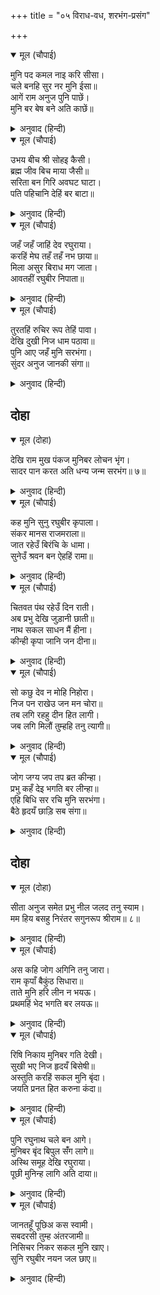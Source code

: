 +++
title = "०५ विराध-वध, शरभंग-प्रसंग"

+++


<details open><summary>मूल (चौपाई)</summary>

मुनि पद कमल नाइ करि सीसा।  
चले बनहि सुर नर मुनि ईसा॥  
आगें राम अनुज पुनि पाछें।  
मुनि बर बेष बने अति काछें॥
</details>

<details><summary>अनुवाद (हिन्दी)</summary>

मुनींच्या चरणी नतमस्तक होऊन देव, मनुष्य व मुनींचे स्वामी असलेले श्रीराम पुढील वनाकडे निघाले. पुढे श्रीराम, त्यांच्यामागे लक्ष्मण असे हे दोघेही मुनि-वेषामध्ये फारच शोभून दिसत होते.॥ १॥
</details>

<details open><summary>मूल (चौपाई)</summary>

उभय बीच श्री सोहइ कैसी।  
ब्रह्म जीव बिच माया जैसी॥  
सरिता बन गिरि अवघट घाटा।  
पति पहिचानि देहिं बर बाटा॥
</details>

<details><summary>अनुवाद (हिन्दी)</summary>

ज्याप्रमाणे परब्रह्म व जीव यांच्यामध्ये माया असते, त्याप्रमाणे राम-लक्ष्मण यांच्यामध्ये सीता शोभत होती. नदी, वन, पर्वत आणि दुर्गम घाट हे सर्व आपल्या स्वामींना ओळखून चांगल्या प्रकारे वाट देत होते.॥ २॥
</details>

<details open><summary>मूल (चौपाई)</summary>

जहँ जहँ जाहिं देव रघुराया।  
करहिं मेघ तहँ तहँ नभ छाया॥  
मिला असुर बिराध मग जाता।  
आवतहीं रघुबीर निपाता॥
</details>

<details><summary>अनुवाद (हिन्दी)</summary>

श्रीरघुनाथ जिथे जिथे जात, तिथे तिथे मेघ आकाशातून सावली धरीत होते. रस्त्यात विराध नावाचा राक्षस भेटला. समोर येताच श्रीरामांनी त्याला ठार मारले.॥ ३॥
</details>

<details open><summary>मूल (चौपाई)</summary>

तुरतहिं रुचिर रूप तेहिं पावा।  
देखि दुखी निज धाम पठावा॥  
पुनि आए जहँ मुनि सरभंगा।  
सुंदर अनुज जानकी संगा॥
</details>

<details><summary>अनुवाद (हिन्दी)</summary>

श्रीरामांच्या हातून मृत्यू पावताच विराधाला दिव्य रूप प्राप्त झाले. तो दुःखी आहे, असे पाहून प्रभूंनी त्याला परमधामास पाठवून दिले. नंतर लक्ष्मण व सीता यांना घेऊन प्रभू शरभंग मुनींच्याकडे गेले.॥ ४॥
</details>

## दोहा


<details open><summary>मूल (दोहा)</summary>

देखि राम मुख पंकज मुनिबर लोचन भृंग।  
सादर पान करत अति धन्य जन्म सरभंग॥ ७॥
</details>

<details><summary>अनुवाद (हिन्दी)</summary>

श्रीरामचंद्रांचे मुखकमल पाहून मुनिश्रेष्ठ शरभंगांचे नेत्ररूपी भ्रमर अत्यंत आदराने त्याचे सौंदर्यपान करू लागले. शरभंगांचा जन्म धन्य होय.॥ ७॥
</details>

<details open><summary>मूल (चौपाई)</summary>

कह मुनि सुनु रघुबीर कृपाला।  
संकर मानस राजमराला॥  
जात रहेउँ बिरंचि के धामा।  
सुनेउँ श्रवन बन ऐहहिं रामा॥
</details>

<details><summary>अनुवाद (हिन्दी)</summary>

मुनी म्हणाले, ‘हे कृपाळू रघुवीर, हे श्रीशंकरांच्या मनरूपी मानससरोवरातील राजहंस, ऐका. मी ब्रह्मलोकी जात होतो. इतक्यात माझ्या कानी आले की, श्रीराम वनात येणार आहेत.॥ १॥
</details>

<details open><summary>मूल (चौपाई)</summary>

चितवत पंथ रहेउँ दिन राती।  
अब प्रभु देखि जुड़ानी छाती॥  
नाथ सकल साधन मैं हीना।  
कीन्ही कृपा जानि जन दीना॥
</details>

<details><summary>अनुवाद (हिन्दी)</summary>

तेव्हापासून रात्रंदिवस मी तुमची वाट पहात आहे. आज प्रभूंना पाहून मन शांत झाले. हे नाथ, मी कोणतेही साधन केलेले नाही. तरीही तुम्ही आपला दीन सेवक समजून माझ्यावर कृपा केली.
</details>

<details open><summary>मूल (चौपाई)</summary>

सो कछु देव न मोहि निहोरा।  
निज पन राखेउ जन मन चोरा॥  
तब लगि रहहु दीन हित लागी।  
जब लगि मिलौं तुम्हहि तनु त्यागी॥
</details>

<details><summary>अनुवाद (हिन्दी)</summary>

हे देवा, हा काही माझ्यावर तुमचा उपकार नाही. हे भक्ताचे हृदय चोरणारे, असे करून तुम्ही आपल्या ब्रीदाचे पालन केलेत. आता मी शरीर सोडून तुमच्या परमधामात जात नाही, तोपर्यंत या दीन सेवकाच्या कल्याणासाठी येथे थांबा.’॥ ३॥
</details>

<details open><summary>मूल (चौपाई)</summary>

जोग जग्य जप तप ब्रत कीन्हा।  
प्रभु कहँ देइ भगति बर लीन्हा॥  
एहि बिधि सर रचि मुनि सरभंगा।  
बैठे हृदयँ छाड़ि सब संगा॥
</details>

<details><summary>अनुवाद (हिन्दी)</summary>

योग, यज्ञ, जप, तप व व्रत इत्यादी जे काही शरभंगांनी केले होते, ते सर्व प्रभूंना अर्पण केले आणि त्याबदली भक्तीचे वरदान घेतले. अशाप्रकारे दुर्लभ भक्ती प्राप्त केल्यावर मुनी शरभंगांनी चिता रचली व मनःपूर्वक सर्व आसक्ती सोडून ते चितेवर बसले.॥ ४॥
</details>

## दोहा


<details open><summary>मूल (दोहा)</summary>

सीता अनुज समेत प्रभु नील जलद तनु स्याम।  
मम हिय बसहु निरंतर सगुनरूप श्रीराम॥ ८॥
</details>

<details><summary>अनुवाद (हिन्दी)</summary>

ते म्हणाले, ‘हे नील मेघाप्रमाणे श्याम शरीर असणाऱ्या सगुण रूप श्रीराम, सीता व लक्ष्मणासह तुम्ही माझ्या हृदयात निरंतर निवास करा.’॥ ८॥
</details>

<details open><summary>मूल (चौपाई)</summary>

अस कहि जोग अगिनि तनु जारा।  
राम कृपाँ बैकुंठ सिधारा॥  
ताते मुनि हरि लीन न भयऊ।  
प्रथमहिं भेद भगति बर लयऊ॥
</details>

<details><summary>अनुवाद (हिन्दी)</summary>

असे म्हणून शरभंगांनी योगाग्नीने आपले शरीर भस्म करून टाकले व ते श्रीरामांच्या कृपेने वैकुंठास गेले. त्यांनी भेद-भक्तीचा वर पूर्वीच घेतला होता, म्हणून ते भगवंतांमध्ये लीन झाले नाहीत.॥१॥
</details>

<details open><summary>मूल (चौपाई)</summary>

रिषि निकाय मुनिबर गति देखी।  
सुखी भए निज हृदयँ बिसेषी॥  
अस्तुति करहिं सकल मुनि बृंदा।  
जयति प्रनत हित करुना कंदा॥
</details>

<details><summary>अनुवाद (हिन्दी)</summary>

ऋषि-समाज मुनिश्रेष्ठ शरभंगांची ती दुर्लभ गती पाहून आपल्या मनातून खूप सुखावला. सर्व मुनिवृंद श्रीरामांची स्तुती करू लागला. ते म्हणत होते, ‘शरणागत हितकारी करुणाकंद प्रभूंचा विजय असो.’॥ २॥
</details>

<details open><summary>मूल (चौपाई)</summary>

पुनि रघुनाथ चले बन आगे।  
मुनिबर बृंद बिपुल संँग लागे॥  
अस्थि समूह देखि रघुराया।  
पूछी मुनिन्ह लागि अति दाया॥
</details>

<details><summary>अनुवाद (हिन्दी)</summary>

नंतर श्रीरघुनाथ पुढील वनात गेले. श्रेष्ठ मुनींची अनेक मंडळे त्यांच्याबरोबर निघाली. वाटेत एका ठिकाणी हाडांचे ढीग पाहून श्रीरामांना अतिशय दया आली. त्यांनी मुनींना विचारले,॥ ३॥
</details>

<details open><summary>मूल (चौपाई)</summary>

जानतहूँ पूछिअ कस स्वामी।  
सबदरसी तुम्ह अंतरजामी॥  
निसिचर निकर सकल मुनि खाए।  
सुनि रघुबीर नयन जल छाए॥
</details>

<details><summary>अनुवाद (हिन्दी)</summary>

मुनी म्हणाले, ‘हे स्वामी, तुम्ही सर्वदर्शी आणि अंतर्यामी आहात. सर्व जाणत असतानाही आम्हांस का विचारता? राक्षसांच्या झुंडींनी सर्व मुनींना खाऊन टाकले, त्यांची ही हाडे आहेत.’ हे ऐकताच श्रीरघुवीरांच्या नेत्रांमध्ये करुणेमुळे पाणी आले.॥ ४॥
</details>
